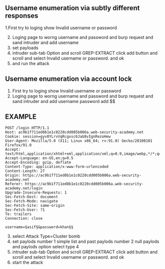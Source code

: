 ## Username enumeration via subtly different responses

1.First try to loging show Invalid username or password 

2. Loging page to worng username and password and burp request and sand intruder and add username 
3. set payloads
4. intruder sub-tab Option and scroll GREP-EXTRACT click add button and scroll and select Invalid username or password. and ok
5. and run the attack


 ## Username enumeration via account lock
 
  1. First try to loging show Invalid username or password
  2. Loging page to worng username and password and burp request and sand intruder and add username password add $$ 
  
  ## EXAMPLE
  
    POST /login HTTP/1.1
    Host: ac9b1f711ed8b1e1c0220cdd005b006a.web-security-academy.net
    Cookie: session=gyv8YLrvVqRcgxsc6JaG8vIgnRezoHew
    User-Agent: Mozilla/5.0 (X11; Linux x86_64; rv:91.0) Gecko/20100101 Firefox/91.0
    Accept: text/html,application/xhtml+xml,application/xml;q=0.9,image/webp,*/*;q=0.8
    Accept-Language: en-US,en;q=0.5
    Accept-Encoding: gzip, deflate
    Content-Type: application/x-www-form-urlencoded
    Content-Length: 27
    Origin: https://ac9b1f711ed8b1e1c0220cdd005b006a.web-security-academy.net
    Referer: https://ac9b1f711ed8b1e1c0220cdd005b006a.web-security-academy.net/login  
    Upgrade-Insecure-Requests: 1
    Sec-Fetch-Dest: document
    Sec-Fetch-Mode: navigate
    Sec-Fetch-Site: same-origin
    Sec-Fetch-User: ?1
    Te: trailers
    Connection: close

    username=§asif§&password=khan§§
    
 3. select Attack Type=Cluster bomb
 4. set paylods number 1 simple list and past paylods number 2 null paylods and paylods option select type 4
 5. intruder sub-tab Option and scroll GREP-EXTRACT click add button and scroll and select Invalid username or password. and ok
 6. start the attack 
    
    
    
    
    
    
    
    
    
    
